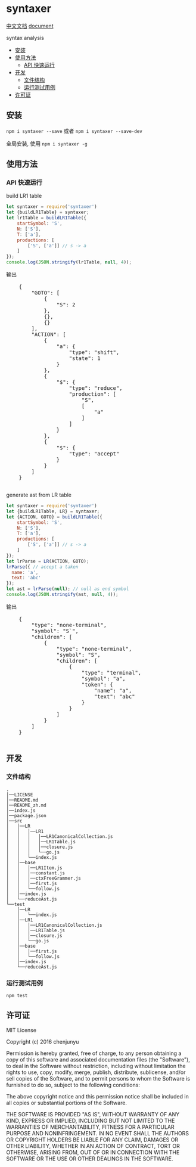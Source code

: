 # syntaxer

[中文文档](./README_zh.md)   [document](./README.md)

syntax analysis
- [安装](#%E5%AE%89%E8%A3%85)
- [使用方法](#%E4%BD%BF%E7%94%A8%E6%96%B9%E6%B3%95)
  * [API 快速运行](#api-%E5%BF%AB%E9%80%9F%E8%BF%90%E8%A1%8C)
- [开发](#%E5%BC%80%E5%8F%91)
  * [文件结构](#%E6%96%87%E4%BB%B6%E7%BB%93%E6%9E%84)
  * [运行测试用例](#%E8%BF%90%E8%A1%8C%E6%B5%8B%E8%AF%95%E7%94%A8%E4%BE%8B)
- [许可证](#%E8%AE%B8%E5%8F%AF%E8%AF%81)

## 安装

`npm i syntaxer --save` 或者 `npm i syntaxer --save-dev`

全局安装, 使用 `npm i syntaxer -g`



## 使用方法








### API 快速运行

build LR1 table

```js
let syntaxer = require('syntaxer')
let {buildLR1Table} = syntaxer;
let lr1Table = buildLR1Table({
    startSymbol: 'S',
    N: ['S'],
    T: ['a'],
    productions: [
        ['S', ['a']] // s -> a
    ]
});
console.log(JSON.stringify(lr1Table, null, 4));
```

<pre>
输出

    {
        "GOTO": [
            {
                "S": 2
            },
            {},
            {}
        ],
        "ACTION": [
            {
                "a": {
                    "type": "shift",
                    "state": 1
                }
            },
            {
                "$": {
                    "type": "reduce",
                    "production": [
                        "S",
                        [
                            "a"
                        ]
                    ]
                }
            },
            {
                "$": {
                    "type": "accept"
                }
            }
        ]
    }

</pre>
generate ast from LR table

```js
let syntaxer = require('syntaxer')
let {buildLR1Table, LR} = syntaxer;
let {ACTION, GOTO} = buildLR1Table({
    startSymbol: 'S',
    N: ['S'],
    T: ['a'],
    productions: [
        ['S', ['a']] // s -> a
    ]
});
let lrParse = LR(ACTION, GOTO);
lrParse({ // accept a taken
  name: 'a',
  text: 'abc'
});
let ast = lrParse(null); // null as end symbol
console.log(JSON.stringify(ast, null, 4));
```

<pre>
输出

    {
        "type": "none-terminal",
        "symbol": "S`",
        "children": [
            {
                "type": "none-terminal",
                "symbol": "S",
                "children": [
                    {
                        "type": "terminal",
                        "symbol": "a",
                        "token": {
                            "name": "a",
                            "text": "abc"
                        }
                    }
                ]
            }
        ]
    }

</pre>

## 开发

### 文件结构

```
.
│──LICENSE
│──README.md
│──README_zh.md
│──index.js
│──package.json
│──src
│   │──LR
│   │   │──LR1
│   │   │   │──LR1CanonicalCollection.js
│   │   │   │──LR1Table.js
│   │   │   │──closure.js
│   │   │   └──go.js
│   │   └──index.js
│   │──base
│   │   │──LR1Item.js
│   │   │──constant.js
│   │   │──ctxFreeGrammer.js
│   │   │──first.js
│   │   └──follow.js
│   │──index.js
│   └──reduceAst.js
└──test
    │──LR
    │   └──index.js
    │──LR1
    │   │──LR1CanonicalCollection.js
    │   │──LR1Table.js
    │   │──closure.js
    │   └──go.js
    │──base
    │   │──first.js
    │   └──follow.js
    │──index.js
    └──reduceAst.js 
```


### 运行测试用例

`npm test`

## 许可证

MIT License

Copyright (c) 2016 chenjunyu

Permission is hereby granted, free of charge, to any person obtaining a copy
of this software and associated documentation files (the "Software"), to deal
in the Software without restriction, including without limitation the rights
to use, copy, modify, merge, publish, distribute, sublicense, and/or sell
copies of the Software, and to permit persons to whom the Software is
furnished to do so, subject to the following conditions:

The above copyright notice and this permission notice shall be included in all
copies or substantial portions of the Software.

THE SOFTWARE IS PROVIDED "AS IS", WITHOUT WARRANTY OF ANY KIND, EXPRESS OR
IMPLIED, INCLUDING BUT NOT LIMITED TO THE WARRANTIES OF MERCHANTABILITY,
FITNESS FOR A PARTICULAR PURPOSE AND NONINFRINGEMENT. IN NO EVENT SHALL THE
AUTHORS OR COPYRIGHT HOLDERS BE LIABLE FOR ANY CLAIM, DAMAGES OR OTHER
LIABILITY, WHETHER IN AN ACTION OF CONTRACT, TORT OR OTHERWISE, ARISING FROM,
OUT OF OR IN CONNECTION WITH THE SOFTWARE OR THE USE OR OTHER DEALINGS IN THE
SOFTWARE.
